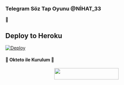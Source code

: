 ### Telegram Söz Tap Oyunu @NİHAT_33 
📝
## Deploy to Heroku

[![Deploy](https://www.herokucdn.com/deploy/button.svg)](https://heroku.com/deploy?template=https://github.com/MacroKeke/kelimebot)

<h4>🔺 Okteto ile Kurulum 🔻</h4> 

<p align="center"><a href="https://cloud.okteto.com/deploy?repository=https://github.com/efsane2323/kelime"><img src="https://img.shields.io/badge/Deploy%20To%20Okteto-informational?style=for-the-badge&logo=Okteto" width="200" height="35.45"/></a></p>
